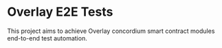 # Overlay E2E Tests

This project aims to achieve Overlay concordium smart contract modules end-to-end test automation.
